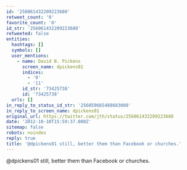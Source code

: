 ```yaml
---
id: '256061432209223680'
retweet_count: '0'
favorite_count: '0'
id_str: '256061432209223680'
retweeted: false
entities:
  hashtags: []
  symbols: []
  user_mentions:
    - name: David B. Pickens
      screen_name: dpickens01
      indices:
        - '0'
        - '11'
      id_str: '73425738'
      id: '73425738'
  urls: []
in_reply_to_status_id_str: '256059665488683008'
in_reply_to_screen_name: dpickens01
original_url: https://twitter.com/jth/status/256061432209223680
date: '2012-10-10T15:59:37.000Z'
sitemap: false
robots: noindex
reply: true
title: '@dpickens01 still, better them than Facebook or churches.'
---
```


@dpickens01 still, better them than Facebook or churches.
